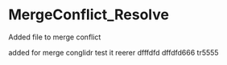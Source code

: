 # MergeConflict_Resolve
Added file
to merge conflict

added for merge conglidr
test it
reerer
dfffdfd
dffdfd666
tr5555

